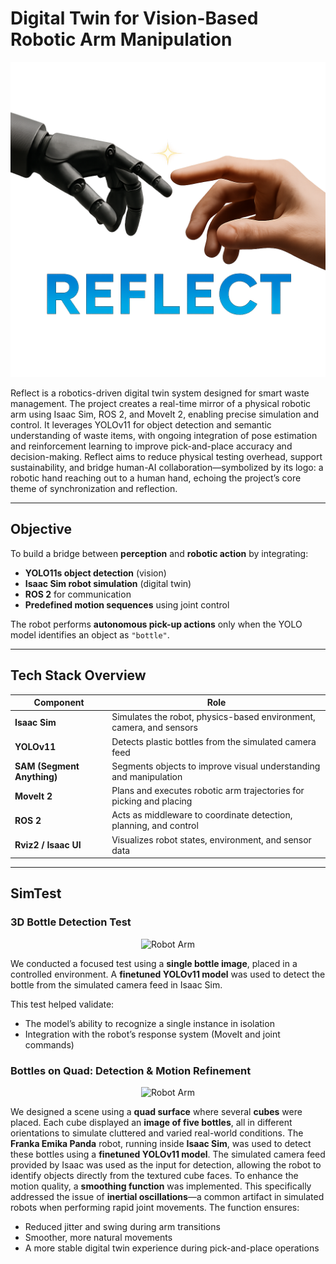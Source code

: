 # Digital Twin for Vision-Based Robotic Arm Manipulation

![Robot Arm](icon.png)

Reflect is a robotics-driven digital twin system designed for smart waste management. The project creates a real-time mirror of a physical robotic arm using Isaac Sim, ROS 2, and MoveIt 2, enabling precise simulation and control.
It leverages YOLOv11 for object detection and semantic understanding of waste items, with ongoing integration of pose estimation and reinforcement learning to improve pick-and-place accuracy and decision-making. Reflect aims to reduce physical testing overhead, support sustainability, and bridge human-AI collaboration—symbolized by its logo: a robotic hand reaching out to a human hand, echoing the project’s core theme of synchronization and reflection.

---

## Objective

To build a bridge between **perception** and **robotic action** by integrating:

- **YOLO11s object detection** (vision)
- **Isaac Sim robot simulation** (digital twin)
- **ROS 2** for communication
- **Predefined motion sequences** using joint control

The robot performs **autonomous pick-up actions** only when the YOLO model identifies an object as `"bottle"`.

---

## Tech Stack Overview

| **Component**          | **Role**                                                                 |
|------------------------|--------------------------------------------------------------------------|
| **Isaac Sim**          | Simulates the robot, physics-based environment, camera, and sensors      |
| **YOLOv11**            | Detects plastic bottles from the simulated camera feed                   |
| **SAM (Segment Anything)** | Segments objects to improve visual understanding and manipulation  |
| **MoveIt 2**           | Plans and executes robotic arm trajectories for picking and placing      |
| **ROS 2**              | Acts as middleware to coordinate detection, planning, and control        |
| **Rviz2 / Isaac UI**   | Visualizes robot states, environment, and sensor data                     |

---
## SimTest

### 3D Bottle Detection Test

<div align="center">
  <img src="sim_3d.gif" alt="Robot Arm" width="600"/>
</div>


We conducted a focused test using a **single bottle image**, placed in a controlled environment. A **finetuned YOLOv11 model** was used to detect the bottle from the simulated camera feed in Isaac Sim.

This test helped validate:
- The model’s ability to recognize a single instance in isolation  
- Integration with the robot’s response system (MoveIt and joint commands)

### Bottles on Quad: Detection & Motion Refinement


<div align="center">
  <img src="sim_quad.gif" alt="Robot Arm" width="600"/>
</div>


We designed a scene using a **quad surface** where several **cubes** were placed. Each cube displayed an **image of five bottles**, all in different orientations to simulate cluttered and varied real-world conditions. The **Franka Emika Panda** robot, running inside **Isaac Sim**, was used to detect these bottles using a **finetuned YOLOv11 model**. The simulated camera feed provided by Isaac was used as the input for detection, allowing the robot to identify objects directly from the textured cube faces. To enhance the motion quality, a **smoothing function** was implemented. This specifically addressed the issue of **inertial oscillations**—a common artifact in simulated robots when performing rapid joint movements. The function ensures:
- Reduced jitter and swing during arm transitions  
- Smoother, more natural movements  
- A more stable digital twin experience during pick-and-place operations

